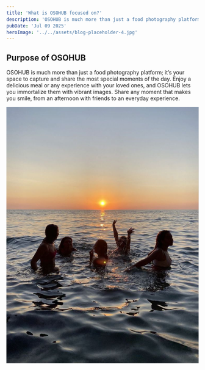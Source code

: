 ```yaml
---
title: 'What is OSOHUB focused on?'
description: 'OSOHUB is much more than just a food photography platform'
pubDate: 'Jul 09 2025'
heroImage: '../../assets/blog-placeholder-4.jpg'
---
```


## Purpose of OSOHUB

OSOHUB is much more than just a food photography platform; it’s your space to capture and share the most special moments of the day. Enjoy a delicious meal or any experience with your loved ones, and OSOHUB lets you immortalize them with vibrant images. Share any moment that makes you smile, from an afternoon with friends to an everyday experience.

![blog placeholder](../../assets/Card3.jpg)